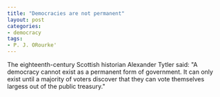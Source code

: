 ```yaml
---
title: "Democracies are not permanent"
layout: post
categories:
- democracy
tags:
- P. J. ORourke'
---
```


The eighteenth-century Scottish historian Alexander Tytler said: "A democracy cannot exist as a permanent form of government. It can only exist until a majority of voters discover that they can vote themselves largess out of the public treasury."
